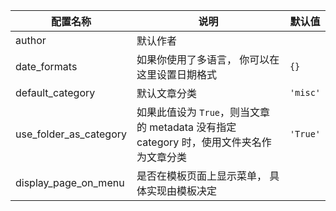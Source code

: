 配置名称                   | 说明                                                        | 默认值
---------------------- | --------------------------------------------------------- | --------
author                 | 默认作者                                                      |
date_formats           | 如果你使用了多语言， 你可以在这里设置日期格式                                   | `{}`
default_category       | 默认文章分类                                                    | `'misc'`
use_folder_as_category | 如果此值设为 `True`，则当文章的 metadata 没有指定 category 时，使用文件夹名作为文章分类 | `'True'`
display_page_on_menu|  是否在模板页面上显示菜单， 具体实现由模板决定 | 
